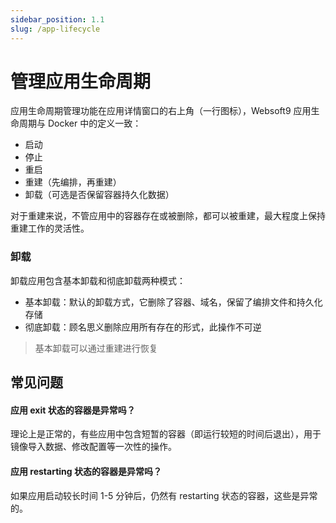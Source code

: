 ```yaml
---
sidebar_position: 1.1
slug: /app-lifecycle
---
```


# 管理应用生命周期


应用生命周期管理功能在应用详情窗口的右上角（一行图标），Websoft9 应用生命周期与 Docker 中的定义一致：

- 启动
- 停止
- 重启
- 重建（先编排，再重建）
- 卸载（可选是否保留容器持久化数据）

对于重建来说，不管应用中的容器存在或被删除，都可以被重建，最大程度上保持重建工作的灵活性。 

### 卸载

卸载应用包含基本卸载和彻底卸载两种模式：

- 基本卸载：默认的卸载方式，它删除了容器、域名，保留了编排文件和持久化存储
- 彻底卸载：顾名思义删除应用所有存在的形式，此操作不可逆

> 基本卸载可以通过重建进行恢复



## 常见问题

#### 应用 exit 状态的容器是异常吗？

理论上是正常的，有些应用中包含短暂的容器（即运行较短的时间后退出），用于镜像导入数据、修改配置等一次性的操作。 

#### 应用 restarting 状态的容器是异常吗？

如果应用启动较长时间 1-5 分钟后，仍然有 restarting 状态的容器，这些是异常的。
